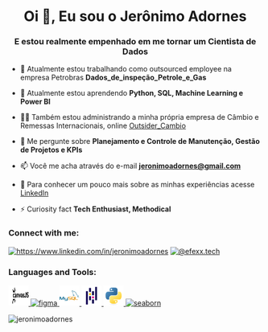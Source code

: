 <h1 align="center">Oi 👋, Eu sou o Jerônimo Adornes</h1>
<h3 align="center">E estou realmente empenhado em me tornar um Cientista de Dados</h3>

- 🔭 Atualmente estou trabalhando como outsourced employee na empresa Petrobras **Dados_de_inspeção_Petrole_e_Gas**

- 🌱 Atualmente estou aprendendo **Python, SQL, Machine Learning e Power BI**

- 👨‍💻 Também estou administrando a minha própria empresa de Câmbio e Remessas Internacionais, online [Outsider_Cambio](https://outsidercambio.com/)

- 💬 Me pergunte sobre **Planejamento e Controle de Manutenção, Gestão de Projetos e KPIs**

- 📫 Você me acha através do e-mail **jeronimoadornes@gmail.com**

- 📄 Para conhecer um pouco mais sobre as minhas experiências acesse [LinkedIn](https://www.linkedin.com/in/jeronimoadornes/)

- ⚡ Curiosity fact **Tech Enthusiast, Methodical**

<h3 align="left">Connect with me:</h3>
<p align="left">
<a href="https://www.linkedin.com/in/jeronimoadornes" target="blank"><img align="center" src="https://raw.githubusercontent.com/rahuldkjain/github-profile-readme-generator/master/src/images/icons/Social/linked-in-alt.svg" alt="https://www.linkedin.com/in/jeronimoadornes" height="30" width="40" /></a>
<a href="https://instagram.com/efexx.tech" target="blank"><img align="center" src="https://raw.githubusercontent.com/rahuldkjain/github-profile-readme-generator/master/src/images/icons/Social/instagram.svg" alt="@efexx.tech" height="30" width="40" /></a>
</p>

<h3 align="left">Languages and Tools:</h3>
<p align="left"> <a href="https://canvasjs.com" target="_blank" rel="noreferrer"> <img src="https://raw.githubusercontent.com/Hardik0307/Hardik0307/master/assets/canvasjs-charts.svg" alt="canvasjs" width="40" height="40"/> </a> <a href="https://www.figma.com/" target="_blank" rel="noreferrer"> <img src="https://www.vectorlogo.zone/logos/figma/figma-icon.svg" alt="figma" width="40" height="40"/> </a> <a href="https://www.mysql.com/" target="_blank" rel="noreferrer"> <img src="https://raw.githubusercontent.com/devicons/devicon/master/icons/mysql/mysql-original-wordmark.svg" alt="mysql" width="40" height="40"/> </a> <a href="https://pandas.pydata.org/" target="_blank" rel="noreferrer"> <img src="https://raw.githubusercontent.com/devicons/devicon/2ae2a900d2f041da66e950e4d48052658d850630/icons/pandas/pandas-original.svg" alt="pandas" width="40" height="40"/> </a> <a href="https://www.python.org" target="_blank" rel="noreferrer"> <img src="https://raw.githubusercontent.com/devicons/devicon/master/icons/python/python-original.svg" alt="python" width="40" height="40"/> </a> <a href="https://seaborn.pydata.org/" target="_blank" rel="noreferrer"> <img src="https://seaborn.pydata.org/_images/logo-mark-lightbg.svg" alt="seaborn" width="40" height="40"/> </a> </p>

<p><img align="center" src="https://github-readme-stats.vercel.app/api/top-langs?username=jeronimoadornes&show_icons=true&locale=en&layout=compact" alt="jeronimoadornes" /></p>


<!---
JeronimoAdornes/JeronimoAdornes is a ✨ special ✨ repository because its `README.md` (this file) appears on your GitHub profile.
You can click the Preview link to take a look at your changes.


- 👋 Hi, I’m @JeronimoAdornes
- 👀 I’m interested in ...
- 🌱 I’m currently learning ...
- 💞️ I’m looking to collaborate on ...
- 📫 How to reach me ...
--->


